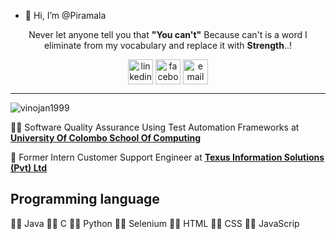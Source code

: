 - 👋 Hi, I’m @Piramala
  
<p align="center"> Never let anyone tell you that <b>"You can't"</b> Because can't is a word I eliminate from my vocabulary and replace it with <b>Strength</b>..!</p>

<p align="center">
<a href="https://linkedin.com/in/piramala" target="_blank"><img align="center" src="img/linkedin1.svg" alt="linkedin" height="40" width="40" /></a>
<a href="https://fb.com/PiramalaKathir" target="_blank"><img align="center" src="img/facebook1.svg" alt="facebook" height="40" width="40" /></a>
<a href="mailto:vkpiramalakathir27.com" target="_blank"><img align="center" src="img/gmail.svg" alt="email" height="40" width="40" /></a>

</p>
<hr/>

<!-- Counter of profile viewers -->
<p align="left"> 
<img src="https://komarev.com/ghpvc/?username=imvinojanv&label=Profile%20views&color=0e75b6&style=flat" alt="vinojan1999" /> 
</p>

<!--//////////// About my self ////////////////-->

👨‍💻 Software Quality Assurance Using Test Automation Frameworks  at [**University Of Colombo School Of Computing**](https://cmb.ac.lk/category/ucsc)

🔅 Former Intern Customer Support Engineer at [**Texus Information Solutions (Pvt) Ltd**](https://texus.lk/)

## Programming language
 👨‍💻 Java
 👨‍💻 C
 👨‍💻 Python
 👨‍💻 Selenium
 👨‍💻 HTML 
 👨‍💻 CSS
 👨‍💻 JavaScrip



<!---
Piramala/Piramala is a ✨ special ✨ repository because its `README.md` (this file) appears on your GitHub profile.
You can click the Preview link to take a look at your changes.
--->


